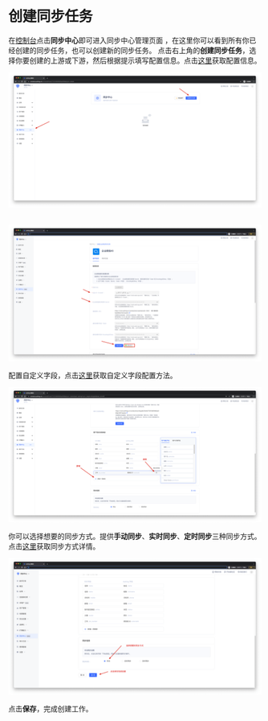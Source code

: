 # 创建同步任务

<LastUpdated/>

在[控制台](https://console.authing.cn/)点击**同步中心**即可进入同步中心管理页面 ，在这里你可以看到所有你已经创建的同步任务，也可以创建新的同步任务。
点击右上角的**创建同步任务**，选择你要创建的上游或下游，然后根据提示填写配置信息。点击[这里](./get-config)获取配置信息。

![](../images/createSyncTask.png)

<br/>

<img src="../images/testConnection.png"/>

<br/>

配置自定义字段，点击[这里](./field-mapping.md)获取自定义字段配置方法。

<img src="../images/editFieldMapping.png"/>

<br/>

你可以选择想要的同步方式。提供**手动同步**、**实时同步**、**定时同步**三种同步方式。点击[这里](./sync-type.md)获取同步方式详情。

<img src="../images/selectSyncType.png"/>

<br/>

点击**保存**，完成创建工作。

